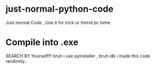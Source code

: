# just-normal-python-code

Just normal Code , Use it for trick ur freind pc hehe

# Compile into .exe
SEARCH BY Yourself!!! bruh
i use pyinstaller , bruh
idk i made this code randomly..
